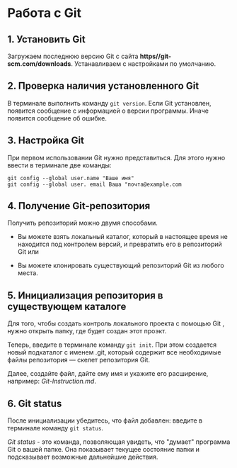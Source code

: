 # Работа с Git
## 1. Установить Git
Загружаем последнюю версию Git с сайта **https//git-scm.com/downloads**.
Устанавливаем с настройками по умолчанию.
## 2. Проверка наличия установленного Git
В терминале выполнить команду `git version`. Если Git установлен, появится сообщение с информацией о версии программы. Иначе появится сообщение об ошибке.
## 3. Настройка Git
При первом использовании Git нужно представиться. Для этого нужно ввести в терминале две команды:
```
git config --global user.name "Ваше имя"
git config --global user. email Ваша "почта@example.com
```
## 4. Получение Git-репозитория
Получить репозиторий можно двумя способами.
* Вы можете взять локальный каталог, который в настоящее время не находится под контролем версий, и превратить его в репозиторий Git или

* Вы можете клонировать существующий репозиторий Git из любого места.

## 5. Инициализация репозитория в существующем каталоге
Для того, чтобы создать контроль локального проекта с помощью Git , нужно открыть папку, где будет создан этот проэкт. 

Теперь, введите в терминале команду `git init`. При этом создается новый подкаталог с именем .git, который содержит все необходимые файлы репозитория — скелет репозитория Git.

 Далее, создайте файл, дайте ему имя и укажите его расширение, например: *Git-Instruction.md*. 
 ## 6. Git status
 После инициализации убедитесь, что файл добавлен: введите в терминале команду `git status`.

 *Git status* - это команда, позволяющая увидеть, что "думает" программа Git о вашей папке. Она показывает текущее состояние папки и подсказывает возможные дальнейшие действия.
 